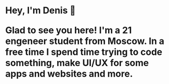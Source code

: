 <h1> Hey, I'm Denis 👋 <h/1>
<p>Glad to see you here! I'm a 21 engeneer student from Moscow. In a free time I spend time trying to code something, make UI/UX for some apps and websites and more.</p>
  
<!--
**denla/denla** is a ✨ _special_ ✨ repository because its `README.md` (this file) appears on your GitHub profile.

Here are some ideas to get you started:

- 🔭 I’m currently working on ...
- 🌱 I’m currently learning ...
- 👯 I’m looking to collaborate on ...
- 🤔 I’m looking for help with ...
- 💬 Ask me about ...
- 📫 How to reach me: ...
- 😄 Pronouns: ...
- ⚡ Fun fact: ...
-->
